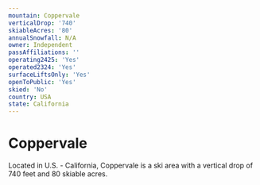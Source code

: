 ```yaml
---
mountain: Coppervale
verticalDrop: '740'
skiableAcres: '80'
annualSnowfall: N/A
owner: Independent
passAffiliations: ''
operating2425: 'Yes'
operated2324: 'Yes'
surfaceLiftsOnly: 'Yes'
openToPublic: 'Yes'
skied: 'No'
country: USA
state: California
---
```


# Coppervale

Located in U.S. - California, Coppervale is a ski area with a vertical drop of 740 feet and 80 skiable acres.
